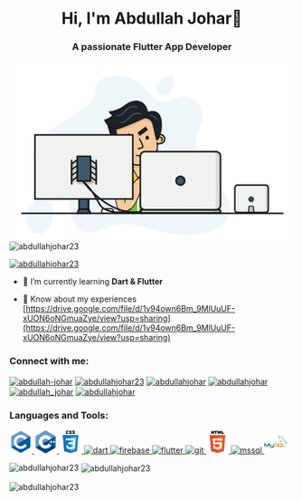 <h1 align="center">Hi, I'm Abdullah Johar👋</h1>
<h3 align="center">A passionate Flutter App Developer</h3>

<img align="right" src="https://raw.githubusercontent.com/tarunrajput/tarunrajput/main/profile.gif" />

<p align="left"> <img src="https://komarev.com/ghpvc/?username=abdullahjohar23&label=Profile%20views&color=0e75b6&style=flat" alt="abdullahjohar23" /> </p>

<p align="left"> <a href="https://github.com/ryo-ma/github-profile-trophy"><img src="https://github-profile-trophy.vercel.app/?username=abdullahjohar23" alt="abdullahjohar23" /></a> </p>

- 🌱 I’m currently learning **Dart & Flutter**

- 📄 Know about my experiences [https://drive.google.com/file/d/1v94own6Bm_9MlUuUF-xUON6oNGmuaZye/view?usp=sharing](https://drive.google.com/file/d/1v94own6Bm_9MlUuUF-xUON6oNGmuaZye/view?usp=sharing)

<h3 align="left">Connect with me:</h3>
<p align="left">
<a href="https://linkedin.com/in/abdullah-johar" target="blank"><img align="center" src="https://raw.githubusercontent.com/rahuldkjain/github-profile-readme-generator/master/src/images/icons/Social/linked-in-alt.svg" alt="abdullah-johar" height="30" width="40" /></a>
<a href="https://www.youtube.com/c/abdullahjohar23" target="blank"><img align="center" src="https://raw.githubusercontent.com/rahuldkjain/github-profile-readme-generator/master/src/images/icons/Social/youtube.svg" alt="abdullahjohar23" height="30" width="40" /></a>
<a href="https://www.codechef.com/users/abdullahjohar" target="blank"><img align="center" src="https://cdn.jsdelivr.net/npm/simple-icons@3.1.0/icons/codechef.svg" alt="abdullahjohar" height="30" width="40" /></a>
<a href="https://www.hackerrank.com/abdullahjohar" target="blank"><img align="center" src="https://raw.githubusercontent.com/rahuldkjain/github-profile-readme-generator/master/src/images/icons/Social/hackerrank.svg" alt="abdullahjohar" height="30" width="40" /></a>
<a href="https://codeforces.com/profile/abdullah_johar" target="blank"><img align="center" src="https://raw.githubusercontent.com/rahuldkjain/github-profile-readme-generator/master/src/images/icons/Social/codeforces.svg" alt="abdullah_johar" height="30" width="40" /></a>
<a href="https://www.leetcode.com/abdullahjohar" target="blank"><img align="center" src="https://raw.githubusercontent.com/rahuldkjain/github-profile-readme-generator/master/src/images/icons/Social/leet-code.svg" alt="abdullahjohar" height="30" width="40" /></a>
</p>

<h3 align="left">Languages and Tools:</h3>
<p align="left"> <a href="https://www.cprogramming.com/" target="_blank" rel="noreferrer"> <img src="https://raw.githubusercontent.com/devicons/devicon/master/icons/c/c-original.svg" alt="c" width="40" height="40"/> </a> <a href="https://www.w3schools.com/cpp/" target="_blank" rel="noreferrer"> <img src="https://raw.githubusercontent.com/devicons/devicon/master/icons/cplusplus/cplusplus-original.svg" alt="cplusplus" width="40" height="40"/> </a> <a href="https://www.w3schools.com/css/" target="_blank" rel="noreferrer"> <img src="https://raw.githubusercontent.com/devicons/devicon/master/icons/css3/css3-original-wordmark.svg" alt="css3" width="40" height="40"/> </a> <a href="https://dart.dev" target="_blank" rel="noreferrer"> <img src="https://www.vectorlogo.zone/logos/dartlang/dartlang-icon.svg" alt="dart" width="40" height="40"/> </a> <a href="https://firebase.google.com/" target="_blank" rel="noreferrer"> <img src="https://www.vectorlogo.zone/logos/firebase/firebase-icon.svg" alt="firebase" width="40" height="40"/> </a> <a href="https://flutter.dev" target="_blank" rel="noreferrer"> <img src="https://www.vectorlogo.zone/logos/flutterio/flutterio-icon.svg" alt="flutter" width="40" height="40"/> </a> <a href="https://git-scm.com/" target="_blank" rel="noreferrer"> <img src="https://www.vectorlogo.zone/logos/git-scm/git-scm-icon.svg" alt="git" width="40" height="40"/> </a> <a href="https://www.w3.org/html/" target="_blank" rel="noreferrer"> <img src="https://raw.githubusercontent.com/devicons/devicon/master/icons/html5/html5-original-wordmark.svg" alt="html5" width="40" height="40"/> </a> <a href="https://www.microsoft.com/en-us/sql-server" target="_blank" rel="noreferrer"> <img src="https://www.svgrepo.com/show/303229/microsoft-sql-server-logo.svg" alt="mssql" width="40" height="40"/> </a> <a href="https://www.mysql.com/" target="_blank" rel="noreferrer"> <img src="https://raw.githubusercontent.com/devicons/devicon/master/icons/mysql/mysql-original-wordmark.svg" alt="mysql" width="40" height="40"/> </a> </p>

<p><img align="left" src="https://github-readme-stats.vercel.app/api/top-langs?username=abdullahjohar23&show_icons=true&locale=en&layout=compact" alt="abdullahjohar23" /></p>

<p>&nbsp;<img align="center" src="https://github-readme-stats.vercel.app/api?username=abdullahjohar23&show_icons=true&locale=en" alt="abdullahjohar23" /></p>

<p><img align="center" src="https://github-readme-streak-stats.herokuapp.com/?user=abdullahjohar23&" alt="abdullahjohar23" /></p>
